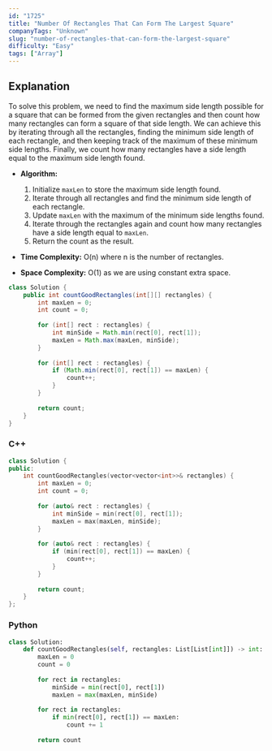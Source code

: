 ```yaml
---
id: "1725"
title: "Number Of Rectangles That Can Form The Largest Square"
companyTags: "Unknown"
slug: "number-of-rectangles-that-can-form-the-largest-square"
difficulty: "Easy"
tags: ["Array"]
---
```


## Explanation
To solve this problem, we need to find the maximum side length possible for a square that can be formed from the given rectangles and then count how many rectangles can form a square of that side length. We can achieve this by iterating through all the rectangles, finding the minimum side length of each rectangle, and then keeping track of the maximum of these minimum side lengths. Finally, we count how many rectangles have a side length equal to the maximum side length found.

- **Algorithm:**
    1. Initialize `maxLen` to store the maximum side length found.
    2. Iterate through all rectangles and find the minimum side length of each rectangle.
    3. Update `maxLen` with the maximum of the minimum side lengths found.
    4. Iterate through the rectangles again and count how many rectangles have a side length equal to `maxLen`.
    5. Return the count as the result.
    
- **Time Complexity:** O(n) where n is the number of rectangles.
- **Space Complexity:** O(1) as we are using constant extra space.
```java
class Solution {
    public int countGoodRectangles(int[][] rectangles) {
        int maxLen = 0;
        int count = 0;
        
        for (int[] rect : rectangles) {
            int minSide = Math.min(rect[0], rect[1]);
            maxLen = Math.max(maxLen, minSide);
        }
        
        for (int[] rect : rectangles) {
            if (Math.min(rect[0], rect[1]) == maxLen) {
                count++;
            }
        }
        
        return count;
    }
}
```

### C++
```cpp
class Solution {
public:
    int countGoodRectangles(vector<vector<int>>& rectangles) {
        int maxLen = 0;
        int count = 0;
        
        for (auto& rect : rectangles) {
            int minSide = min(rect[0], rect[1]);
            maxLen = max(maxLen, minSide);
        }
        
        for (auto& rect : rectangles) {
            if (min(rect[0], rect[1]) == maxLen) {
                count++;
            }
        }
        
        return count;
    }
};
```

### Python
```python
class Solution:
    def countGoodRectangles(self, rectangles: List[List[int]]) -> int:
        maxLen = 0
        count = 0
        
        for rect in rectangles:
            minSide = min(rect[0], rect[1])
            maxLen = max(maxLen, minSide)
        
        for rect in rectangles:
            if min(rect[0], rect[1]) == maxLen:
                count += 1
        
        return count
```